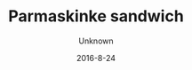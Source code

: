 ---
title: 'Parmaskinke sandwich'
description: 'Økologisk hjemmebagt grovbolle med artiskokcreme, salatblade, parma- eller seranoskinke og frisk tomat. Kan bestilles som en salat. Vælg mellem økologisk grovbolle, rugbrød eller glutenfri brød (glutenfri +20kr.)'
color: '#008b23'
price: '60'
size: '1'
meta:
    id: 061bd30824f32dc77befd6104d8ef02c304d6fa7
    parentId: f20f57fa9c3d8bff0902cfb33f350091a3a48d51
    language: da
date: '2016-8-24'
author: Unknown
---